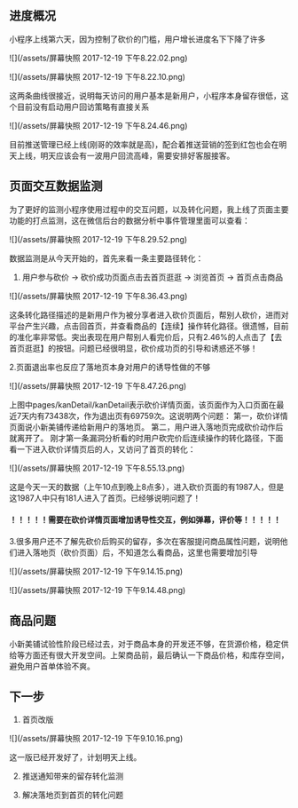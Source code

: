 ## 进度概况
小程序上线第六天，因为控制了砍价的门槛，用户增长进度名下下降了许多

![](/assets/屏幕快照 2017-12-19 下午8.22.02.png)

![](/assets/屏幕快照 2017-12-19 下午8.22.10.png)

这两条曲线很接近，说明每天访问的用户基本是新用户，小程序本身留存很低，这个目前没有启动用户回访策略有直接关系

![](/assets/屏幕快照 2017-12-19 下午8.24.46.png)

目前推送管理已经上线(刚哥的效率就是高)，配合着推送营销的签到红包也会在明天上线，明天应该会有一波用户回流高峰，需要安排好客服接客。

## 页面交互数据监测
为了更好的监测小程序使用过程中的交互问题，以及转化问题，我上线了页面主要功能的打点监测，这在微信后台的数据分析中事件管理里面可以查看：

![](/assets/屏幕快照 2017-12-19 下午8.29.52.png)

数据监测是从今天开始的，首先来看一条主要路径转化：

1. 用户参与砍价 -> 砍价成功页面点击去首页逛逛 -> 浏览首页 -> 首页点击商品

![](/assets/屏幕快照 2017-12-19 下午8.36.43.png)

这条转化路径描述的是新用户作为被分享者进入砍价页面后，帮别人砍价，进而对平台产生兴趣，点击回首页，并查看商品的【连续】操作转化路径。很遗憾，目前的准化率非常低。突出表现在用户帮别人看完价后，只有2.46%的人点击了【去首页逛逛】的按钮。问题已经很明显，砍价成功页的引导和诱惑还不够！

2.页面退出率也反应了落地页本身对用户的诱导性做的不够

 ![](/assets/屏幕快照 2017-12-19 下午8.47.26.png)
 
 上图中pages/kanDetail/kanDetail表示砍价详情页面，该页面作为入口页面在最近7天内有73438次，作为退出页有69759次。这说明两个问题：
   第一，砍价详情页面说小新美铺传递给新用户的落地页。
   第二，用户进入落地页完成砍价动作后就离开了。
 刚才第一条漏洞分析看的时用户砍完价后连续操作的转化路径，下面看一下进入砍价详情页后的人，又访问了首页的转化：
 
 ![](/assets/屏幕快照 2017-12-19 下午8.55.13.png)
 
 这是今天一天的数据（上午10点到晚上8点多），进入砍价页面的有1987人，但是这1987人中只有181人进入了首页。已经够说明问题了！
 
 #### ！！！！！需要在砍价详情页面增加诱导性交互，例如弹幕，评价等！！！！！
 

 
 3.很多用户还不了解先砍价后购买的留存，多次在客服提问商品属性问题，说明他们进入落地页（砍价页面）后，不知道怎么看商品，这里也需要增加引导
 
![](/assets/屏幕快照 2017-12-19 下午9.14.15.png) 

![](/assets/屏幕快照 2017-12-19 下午9.14.48.png)
 
 ## 商品问题
 小新美铺试验性阶段已经过去，对于商品本身的开发还不够，在货源价格，稳定供给等方面还有很大开发空间。上架商品前，最后确认一下商品价格，和库存空间，避免用户首单体验不爽。
 
 
 ## 下一步
 1. 首页改版
 
 ![](/assets/屏幕快照 2017-12-19 下午9.10.16.png)
 
 这一版已经开发好了，计划明天上线。
 
 2. 推送通知带来的留存转化监测
 
 3. 解决落地页到首页的转化问题
 
 
 